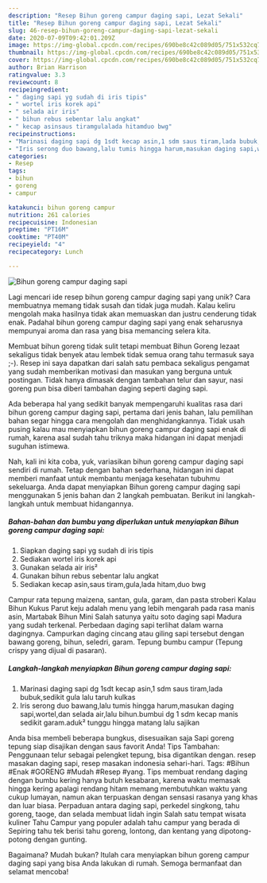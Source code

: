 ```yaml
---
description: "Resep Bihun goreng campur daging sapi, Lezat Sekali"
title: "Resep Bihun goreng campur daging sapi, Lezat Sekali"
slug: 46-resep-bihun-goreng-campur-daging-sapi-lezat-sekali
date: 2020-07-09T09:42:01.209Z
image: https://img-global.cpcdn.com/recipes/690be8c42c089d05/751x532cq70/bihun-goreng-campur-daging-sapi-foto-resep-utama.jpg
thumbnail: https://img-global.cpcdn.com/recipes/690be8c42c089d05/751x532cq70/bihun-goreng-campur-daging-sapi-foto-resep-utama.jpg
cover: https://img-global.cpcdn.com/recipes/690be8c42c089d05/751x532cq70/bihun-goreng-campur-daging-sapi-foto-resep-utama.jpg
author: Brian Harrison
ratingvalue: 3.3
reviewcount: 8
recipeingredient:
- " daging sapi yg sudah di iris tipis"
- " wortel iris korek api"
- " selada air iris"
- " bihun rebus sebentar lalu angkat"
- " kecap asinsaus tiramgulalada hitamduo bwg"
recipeinstructions:
- "Marinasi daging sapi dg 1sdt kecap asin,1 sdm saus tiram,lada bubuk,sedikit gula lalu taruh kulkas"
- "Iris serong duo bawang,lalu tumis hingga harum,masukan daging sapi,wortel,dan selada air,lalu bihun.bumbui dg 1 sdm kecap manis sedikit garam.aduk² tunggu hingga matang lalu sajikan"
categories:
- Resep
tags:
- bihun
- goreng
- campur

katakunci: bihun goreng campur 
nutrition: 261 calories
recipecuisine: Indonesian
preptime: "PT16M"
cooktime: "PT40M"
recipeyield: "4"
recipecategory: Lunch

---
```



![Bihun goreng campur daging sapi](https://img-global.cpcdn.com/recipes/690be8c42c089d05/751x532cq70/bihun-goreng-campur-daging-sapi-foto-resep-utama.jpg)

Lagi mencari ide resep bihun goreng campur daging sapi yang unik? Cara membuatnya memang tidak susah dan tidak juga mudah. Kalau keliru mengolah maka hasilnya tidak akan memuaskan dan justru cenderung tidak enak. Padahal bihun goreng campur daging sapi yang enak seharusnya mempunyai aroma dan rasa yang bisa memancing selera kita.

Membuat bihun goreng tidak sulit tetapi membuat Bihun Goreng lezaat sekaligus tidak benyek atau lembek tidak semua orang tahu termasuk saya ;-). Resep ini saya dapatkan dari salah satu pembaca sekaligus pengamat yang sudah memberikan motivasi dan masukan yang berguna untuk postingan. Tidak hanya dimasak dengan tambahan telur dan sayur, nasi goreng pun bisa diberi tambahan daging seperti daging sapi.

Ada beberapa hal yang sedikit banyak mempengaruhi kualitas rasa dari bihun goreng campur daging sapi, pertama dari jenis bahan, lalu pemilihan bahan segar hingga cara mengolah dan menghidangkannya. Tidak usah pusing kalau mau menyiapkan bihun goreng campur daging sapi enak di rumah, karena asal sudah tahu triknya maka hidangan ini dapat menjadi suguhan istimewa.


Nah, kali ini kita coba, yuk, variasikan bihun goreng campur daging sapi sendiri di rumah. Tetap dengan bahan sederhana, hidangan ini dapat memberi manfaat untuk membantu menjaga kesehatan tubuhmu sekeluarga. Anda dapat menyiapkan Bihun goreng campur daging sapi menggunakan 5 jenis bahan dan 2 langkah pembuatan. Berikut ini langkah-langkah untuk membuat hidangannya.

<!--inarticleads1-->

##### Bahan-bahan dan bumbu yang diperlukan untuk menyiapkan Bihun goreng campur daging sapi:

1. Siapkan  daging sapi yg sudah di iris tipis
1. Sediakan  wortel iris korek api
1. Gunakan  selada air iris²
1. Gunakan  bihun rebus sebentar lalu angkat
1. Sediakan  kecap asin,saus tiram,gula,lada hitam,duo bwg


Campur rata tepung maizena, santan, gula, garam, dan pasta stroberi Kalau Bihun Kukus Parut keju adalah menu yang lebih mengarah pada rasa manis asin, Martabak Bihun Mini Salah satunya yaitu soto daging sapi Madura yang sudah terkenal. Perbedaan daging sapi terlihat dalam warna dagingnya. Campurkan daging cincang atau giling sapi tersebut dengan bawang goreng, bihun, seledri, garam. Tepung bumbu campur (Tepung crispy yang dijual di pasaran). 

<!--inarticleads2-->

##### Langkah-langkah menyiapkan Bihun goreng campur daging sapi:

1. Marinasi daging sapi dg 1sdt kecap asin,1 sdm saus tiram,lada bubuk,sedikit gula lalu taruh kulkas
1. Iris serong duo bawang,lalu tumis hingga harum,masukan daging sapi,wortel,dan selada air,lalu bihun.bumbui dg 1 sdm kecap manis sedikit garam.aduk² tunggu hingga matang lalu sajikan


Anda bisa membeli beberapa bungkus, disesuaikan saja Sapi goreng tepung siap disajikan dengan saus favorit Anda! Tips Tambahan: Penggunaan telur sebagai pelengket tepung, bisa digantikan dengan. resep masakan daging sapi, resep masakan indonesia sehari-hari. Tags: #Bihun #Enak #GORENG #Mudah #Resep #yang. Tips membuat rendang daging dengan bumbu kering hanya butuh kesabaran, karena waktu memasak hingga kering apalagi rendang hitam memang membutuhkan waktu yang cukup lumayan, namun akan terpuaskan dengan sensasi rasanya yang khas dan luar biasa. Perpaduan antara daging sapi, perkedel singkong, tahu goreng, taoge, dan selada membuat lidah ingin Salah satu tempat wisata kuliner Tahu Campur yang populer adalah tahu campur yang berada di Sepiring tahu tek berisi tahu goreng, lontong, dan kentang yang dipotong-potong dengan gunting. 

Bagaimana? Mudah bukan? Itulah cara menyiapkan bihun goreng campur daging sapi yang bisa Anda lakukan di rumah. Semoga bermanfaat dan selamat mencoba!
